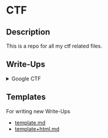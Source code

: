 # CTF
## Description
This is a repo for all my ctf related files.
## Write-Ups
 <details><summary>Google CTF</summary>

  - <details><summary>2018</summary>
    
    - [Challenges](/write-ups/google-ctf/2018/challenges/README.md) (Unfinished!)
    - [Beginners Quest](/write-ups/google-ctf/2018/beginners-quest/README.md)
    </details>
</details>

## Templates
For writing new Write-Ups
- [template.md](/templates/template.md)
- [template+html.md](/templates/template+html.md)